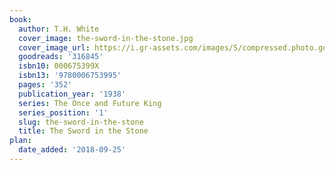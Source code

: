 ```yaml
---
book:
  author: T.H. White
  cover_image: the-sword-in-the-stone.jpg
  cover_image_url: https://i.gr-assets.com/images/S/compressed.photo.goodreads.com/books/1355212194l/316845._SX98_.jpg
  goodreads: '316845'
  isbn10: 000675399X
  isbn13: '9780006753995'
  pages: '352'
  publication_year: '1938'
  series: The Once and Future King
  series_position: '1'
  slug: the-sword-in-the-stone
  title: The Sword in the Stone
plan:
  date_added: '2018-09-25'
---
```

